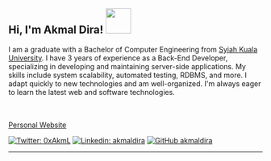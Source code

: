<h2> Hi, I'm Akmal Dira! <img src="https://media.giphy.com/media/mGcNjsfWAjY5AEZNw6/giphy.gif" width="50"></h2>

I am a graduate with a Bachelor of Computer Engineering from <a href="https://usk.ac.id">Syiah Kuala University</a>. I have 3 years of experience as a Back-End Developer, specializing in developing and maintaining server-side applications. My skills include system scalability, automated testing, RDBMS, and more. I adapt quickly to new technologies and am well-organized. I'm always eager to learn the latest web and software technologies.

<br><br>
<a href="https://akmaldira.app" target="_blank">Personal Website</a>
<p><em></em></p>

[![Twitter: 0xAkmL](https://img.shields.io/twitter/follow/0xAkmL?style=social)](https://twitter.com/0xAkmL)
[![Linkedin: akmaldira](https://img.shields.io/badge/-akmaldira-blue?style=flat-square&logo=Linkedin&logoColor=white&link=https://www.linkedin.com/in/akmaldira/)](https://www.linkedin.com/in/akmaldira/)
[![GitHub akmaldira](https://img.shields.io/github/followers/akmaldira?label=follow&style=social)](https://github.com/akmaldira)

---
